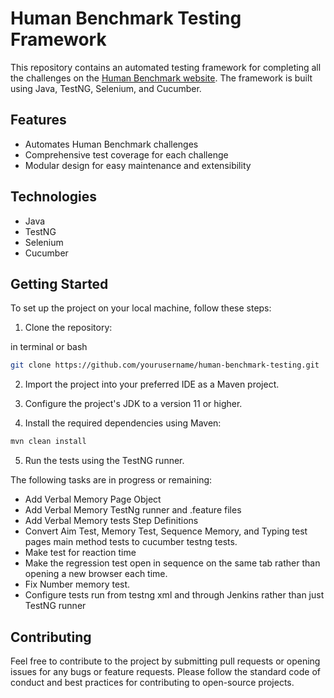 # Human Benchmark Testing Framework

This repository contains an automated testing framework for completing all the challenges on the [Human Benchmark website](https://humanbenchmark.com/). The framework is built using Java, TestNG, Selenium, and Cucumber.

## Features
- Automates Human Benchmark challenges
- Comprehensive test coverage for each challenge
- Modular design for easy maintenance and extensibility

## Technologies
- Java
- TestNG
- Selenium
- Cucumber

## Getting Started
To set up the project on your local machine, follow these steps:

1. Clone the repository:

  in terminal or bash
```bash
git clone https://github.com/yourusername/human-benchmark-testing.git
```

2. Import the project into your preferred IDE as a Maven project.

3. Configure the project's JDK to a version 11 or higher.

4. Install the required dependencies using Maven:


```bash
mvn clean install
```

5. Run the tests using the TestNG runner.


The following tasks are in progress or remaining:

- Add Verbal Memory Page Object
- Add Verbal Memory TestNg runner and .feature files
- Add Verbal Memory tests Step Definitions
- Convert Aim Test, Memory Test, Sequence Memory, and Typing test pages main method tests to cucumber testng tests.
- Make test for reaction time
- Make the regression test open in sequence on the same tab rather than opening a new browser each time.
- Fix Number memory test.
- Configure tests run from testng xml and through Jenkins rather than just TestNG runner
## Contributing
Feel free to contribute to the project by submitting pull requests or opening issues for any bugs or feature requests. Please follow the standard code of conduct and best practices for contributing to open-source projects.
